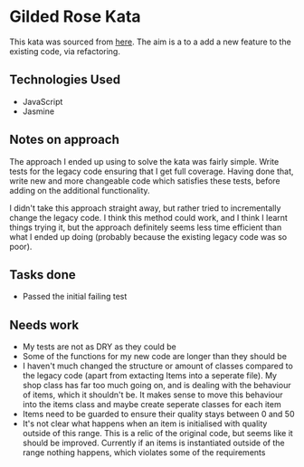 Gilded Rose Kata
===============================

This kata was sourced from [here](https://github.com/emilybache/GildedRose-Refactoring-Kata). The aim is a to a add a new feature to the existing code, via refactoring.

## Technologies Used
* JavaScript
* Jasmine

## Notes on approach

The approach I ended up using to solve the kata was fairly simple. Write tests for the legacy code ensuring that I get full coverage.
Having done that, write new and more changeable code which satisfies these tests, before adding on the additional functionality.

I didn't take this approach straight away, but rather tried to incrementally change the legacy code. I think this method could work, and I think I learnt things trying it,
but the approach definitely seems less time efficient than what I ended up doing (probably because the existing legacy code was so poor).

## Tasks done
* Passed the initial failing test

## Needs work
* My tests are not as DRY as they could be
* Some of the functions for my new code are longer than they should be
* I haven't much changed the structure or amount of classes compared to the legacy code (apart from extacting Items into a seperate file). My shop class has far too much
going on, and is dealing with the behaviour of items, which it shouldn't be. It makes sense to move this behaviour into the items class and maybe create seperate classes for each item
* Items need to be guarded to ensure their quality stays between 0 and 50
* It's not clear what happens when an item is initialised with quality outside of this range. This is a relic of the original code, but seems like it should be improved. Currently if an items is instantiated outside of the range nothing happens, which violates some of the requirements
